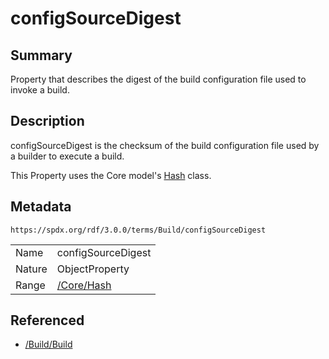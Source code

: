 <!-- Automatically generated by spec-parser v2.3.0 on 2024-07-09T12:43:38.633388+00:00 -->
<!-- SPDX-License-Identifier: Community-Spec-1.0 -->

# configSourceDigest

## Summary

Property that describes the digest of the build configuration file used to
invoke a build.


## Description

configSourceDigest is the checksum of the build configuration file used by a
builder to execute a build.

This Property uses the Core model's [Hash](../../Core/Classes/Hash.md) class.


## Metadata

`https://spdx.org/rdf/3.0.0/terms/Build/configSourceDigest`


| | |
|---|---|
| Name | configSourceDigest |
| Nature | ObjectProperty |
| Range | [/Core/Hash](../../Core/Classes/Hash.md) |




## Referenced

- [/Build/Build](../../Build/Classes/Build.md)

